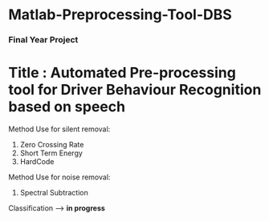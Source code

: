# Matlab-Preprocessing-Tool-DBS

<h3>Final Year Project</h3>

Title : Automated Pre-processing tool for Driver Behaviour Recognition based on speech
==========================================================================================

  Method Use for silent removal: 
  <ol>
    <li>Zero Crossing Rate</li>
    <li>Short Term Energy</li>
    <li>HardCode</li>
  </ol>
  
  Method Use for noise removal: 
  <ol>
    <li>Spectral Subtraction</li>
  </ol>
  
  Classification --> <b>in progress</b>


